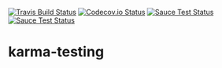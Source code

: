 [![Travis Build Status](https://img.shields.io/travis/weejh/karma-testing.svg?style=flat-square)](https://travis-ci.org/weejh/karma-testing)
[![Codecov.io Status](https://img.shields.io/codecov/c/github/weejh/karma-testing.svg?style=flat-square)](https://codecov.io/github/weejh/karma-testing)
[![Sauce Test Status](https://saucelabs.com/buildstatus/weejh)](https://saucelabs.com/u/weejh)
[![Sauce Test Status](https://saucelabs.com/browser-matrix/weejh.svg)](https://saucelabs.com/u/weejh)

# karma-testing

